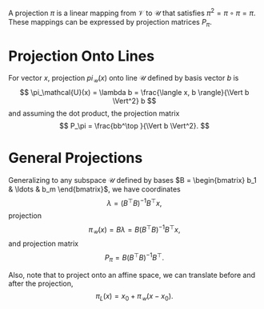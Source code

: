 A projection $\pi$ is a linear mapping from $\mathcal{V}$ to $\mathcal{U}$ that satisfies $\pi^2 = \pi \circ \pi = \pi$. These mappings can be expressed by projection matrices $P_\pi$.

# Projection Onto Lines
For vector $x$, projection $pi_\mathcal{U}(x)$ onto line $\mathcal{U}$ defined by basis vector $b$ is 
$$
\pi_\mathcal{U}(x) = \lambda b = \frac{\langle x, b \rangle}{\Vert b \Vert^2} b
$$
 and assuming the dot product, the projection matrix 
$$
P_\pi = \frac{bb^\top }{\Vert b \Vert^2}.
$$


# General Projections
Generalizing to any subspace $\mathcal{U}$ defined by bases $B = \begin{bmatrix} b_1 & \ldots & b_m \end{bmatrix}$, we have coordinates 
$$
\lambda = (B^\top B)^{-1}B^\top x,
$$
 projection 
$$
\pi_\mathcal{U}(x) = B\lambda = B(B^\top B)^{-1}B^\top x,
$$
 and projection matrix 
$$
P_\pi = B(B^\top B)^{-1}B^\top .
$$


Also, note that to project onto an affine space, we can translate before and after the projection, 
$$
\pi_L(x) = x_0 + \pi_\mathcal{U}(x - x_0).
$$


